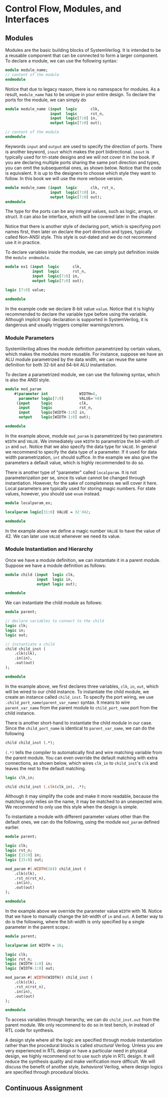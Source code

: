 # Control Flow, Modules, and Interfaces
## Modules
Modules are the basic building blocks of SystemVerilog. It is intended to be a reusable component
that can be connected to form a larger component. To declare a module, we can use the following syntax:
```SystemVerilog
module module_name;
// content of the module
endmodule
```
Notice that due to legacy reason, there is no namespace for modules. As a result, `module_name` has to be unique in your entire design. To declare the ports for the module, we can simply do

```SystemVerilog
module module_name (input  logic      clk,
                    input  logic      rst_n,
                    input  logic[7:0] in,
                    output logic[7:0] out);

// content of the module
endmodule
```

Keywords `input` and `output` are used to specify the direction of ports. There is another keyword, `inout` which makes the port bidirectional. `inout` is typically used for tri-state designs and we will not cover it in the book. If you are declaring multiple ports sharing the same port direction and types, you can omit the subsequential ones, as shown below. Notice that the code is equivalent. It is up to the designers to choose which style they want to follow. In this book we will use the more verbose version.

```SystemVerilog
module module_name (input  logic      clk, rst_n,
                    input  logic[7:0] in,
                    output logic[7:0] out);
endmodule
```


The type for the ports can be any integral values, such as logic, arrays, or struct. It can also be interface, which will be covered later in the chapter.

Notice that there is another style of declaring port, which is specifying port names first, then later on declare the port direction and types, typically called Non-ANSI style. This style is out-dated and we do not recommend use it in practice.

To declare variables inside the module, we can simply put definition inside the `module endmodule`.

```SystemVerilog
module ex1 (input  logic      clk,
            input  logic      rst_n,
            input  logic[7:0] in,
            output logic[7:0] out);

logic [7:0] value; 

endmodule
```

In the example code we declare 8-bit value `value`. Notice that it is highly recommended to declare the variable type before using the variable. Although implicit logic declaration is supported in SystemVerilog, it is dangerous and usually triggers compiler warnings/errors.

### Module Parameters
SystemVerilog allows the module definition parametrized by certain values, which makes the modules more reusable. For instance, suppose we have an ALU module parametrized by the data width, we can reuse the same definition for both 32-bit and 64-bit ALU instantiation.

To declare a parametrized module, we can use the following syntax, which is also the ANSI style.

```SystemVerilog
module mod_param
    #(parameter int              WIDTH=8,
      parameter logic[7:0]       VALUE='h0)
     (input     logic            clk,
      input     logic            rst_n,
      input     logic[WIDTH-1:0] in,
      output    logic[WIDTH-1:0] out);

endmodule
```

In the example above, module `mod_param` is parametrized by two parameters `WIDTH` and `VALUE`. We immediately use `WIDTH` to parametrize the bit-width of `in` and `out`. Notice that we also specify the data type for `VALUE`. In general we recommend to specify the data type of a parameter. If it used for data width parametrization, `int` should suffice. In the example we also give the parameters a default value, which is highly recommended to do so.

There is another type of "parameter" called `localparam`. It is not parameterization per se, since its value cannot be changed through instantiation. However, for the sake of completeness we will cover it here. Local parameters are typically used for storing magic numbers. For state values, however, you should use `enum` instead.

```SystemVerilog
module localparam_ex;

localparam logic[31:0] VALUE = 32'd42;

endmodule
```

In the example above we define a magic number `VALUE` to have the value of 42. We can later use `VALUE` whenever we need its value.

### Module Instantiation and Hierarchy
Once we have a module definition, we can instantiate it in a parent module. Suppose we have a module definition as follows:

```SystemVerilog
module child (input  logic clk,
              input  logic in,
              output logic out);

endmodule
```

We can instantiate the child module as follows:

```SystemVerilog
module parent;

// declare variables to connect to the child
logic clk;
logic in;
logic out;

// instantiate a child
child child_inst (
    .clk(clk),
    .in(in),
    .out(out)
);

endmodule
```

In the example above, we first declares three variables, `clk`, `in`, `out`, which will be wired to our child instance. To instantiate the child module, we create an instance called `child_inst`. To specify the port wiring, we use `.child_port_name(parent_var_name)` syntax. It means to wire `parent_var_name` from the parent module to `child_port_name` port from the child instance.

There is another short-hand to instantiate the child module in our case. Since the `child_port_name` is identical to `parent_var_name`, we can do the following

```SystemVerilog
child child_inst (.*);
```

`(.*)` tells the compiler to automatically find and wire matching variable from the parent module. You can even override the default matching with extra connections, as shown below, which wires `clk_in` to `child_inst`'s `clk` and leaves the rest to the default matching.

```SystemVerilog
logic clk_in;

child child_inst (.clk(clk_in), .*);
```

Although it may simplify the code and make it more readable, because the matching only relies on the name, it may be matched to an unexpected wire. We recommend to only use this style when the design is simple.

To instantiate a module with different parameter values other than the default ones, we can do the following, using the module `mod_param` defined earlier.

```SystemVerilog
module parent;

logic clk;
logic rst_n;
logic [15:0] in;
logic [15:0] out;

mod_param #(.WIDTH(16)) child_inst (
    .clk(clk),
    .rst_n(rst_n),
    .in(in),
    .out(out)
);

endmodule
```

In the example above we override the parameter value `WIDTH` with 16. Notice that we have to manually change the bit-width of `in` and `out`. A better way to do is the following, where the bit-width is only specified by a single parameter in the parent scope.:

```SystemVerilog
module parent;

localparam int WIDTH = 16;

logic clk;
logic rst_n;
logic [WIDTH-1:0] in;
logic [WIDTH-1:0] out;

mod_param #(.WIDTH(WIDTH)) child_inst (
    .clk(clk),
    .rst_n(rst_n),
    .in(in),
    .out(out)
);

endmodule
```

To access variables through hierarchy, we can do `child_inst.out` from the parent module. We only recommend to do so in test bench, in instead of RTL code for synthesis.

A design style where all the logic are specified through module instantiation rather than the procedural blocks is called *structural* Verilog. Unless you are very experienced in RTL design or have a particular need in physical design, we highly recommend not to use such style in RTL design. It will reduce the synthesis quality and make verification more difficult. We will discuss the benefit of another style, *behavioral* Verilog, where design logics are specified through procedural blocks.

## Continuous Assignment
